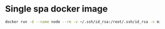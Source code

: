# Single spa docker image

```bash
docker run -d --name node --rm -v ~/.ssh/id_rsa:/root/.ssh/id_rsa -v microservices:/usr/src -w /usr/src/root -p 8500-8510:8500-8510 -p 9000:9000 ricioli/single-spa npm start
```
